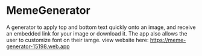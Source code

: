 # MemeGenerator
A generator to apply top and bottom text quickly onto an image, and receive an embedded link for your image or download it.
The app also allows the user to customize font on their iamge.
view website here: https://meme-generator-15198.web.app
